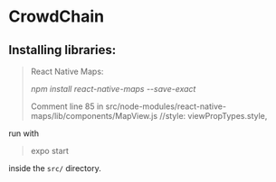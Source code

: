 # CrowdChain


## Installing libraries:

>React Native Maps:
>
>*npm install react-native-maps --save-exact*
> 
>Comment line 85 in src/node-modules/react-native-maps/lib/components/MapView.js 
>//style: viewPropTypes.style,

run with

>expo start

inside the `src/` directory.
